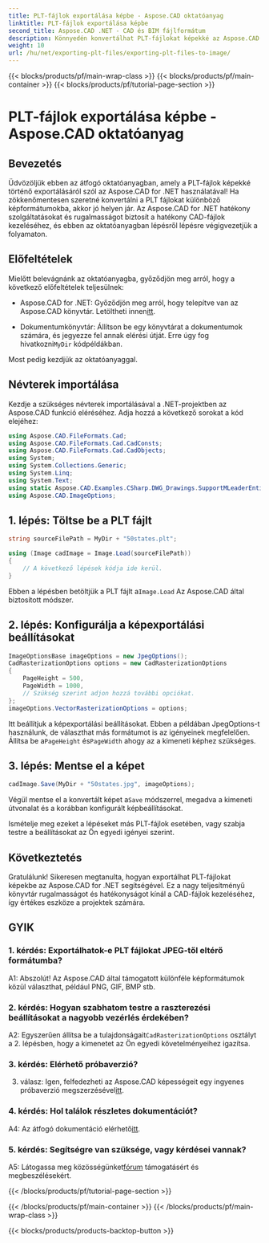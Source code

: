 ```yaml
---
title: PLT-fájlok exportálása képbe - Aspose.CAD oktatóanyag
linktitle: PLT-fájlok exportálása képbe
second_title: Aspose.CAD .NET - CAD és BIM fájlformátum
description: Könnyedén konvertálhat PLT-fájlokat képekké az Aspose.CAD for .NET segítségével. Fedezze fel a rugalmas lehetőségeket és a zökkenőmentes integrációt CAD-fájlkezelési igényeihez.
weight: 10
url: /hu/net/exporting-plt-files/exporting-plt-files-to-image/
---
```


{{< blocks/products/pf/main-wrap-class >}}
{{< blocks/products/pf/main-container >}}
{{< blocks/products/pf/tutorial-page-section >}}

# PLT-fájlok exportálása képbe - Aspose.CAD oktatóanyag

## Bevezetés

Üdvözöljük ebben az átfogó oktatóanyagban, amely a PLT-fájlok képekké történő exportálásáról szól az Aspose.CAD for .NET használatával! Ha zökkenőmentesen szeretné konvertálni a PLT fájlokat különböző képformátumokba, akkor jó helyen jár. Az Aspose.CAD for .NET hatékony szolgáltatásokat és rugalmasságot biztosít a hatékony CAD-fájlok kezeléséhez, és ebben az oktatóanyagban lépésről lépésre végigvezetjük a folyamaton.

## Előfeltételek

Mielőtt belevágnánk az oktatóanyagba, győződjön meg arról, hogy a következő előfeltételek teljesülnek:

-  Aspose.CAD for .NET: Győződjön meg arról, hogy telepítve van az Aspose.CAD könyvtár. Letöltheti innen[itt](https://releases.aspose.com/cad/net/).

-  Dokumentumkönyvtár: Állítson be egy könyvtárat a dokumentumok számára, és jegyezze fel annak elérési útját. Erre úgy fog hivatkozni`MyDir` kódpéldákban.

Most pedig kezdjük az oktatóanyaggal.

## Névterek importálása

Kezdje a szükséges névterek importálásával a .NET-projektben az Aspose.CAD funkció eléréséhez. Adja hozzá a következő sorokat a kód elejéhez:

```csharp
using Aspose.CAD.FileFormats.Cad;
using Aspose.CAD.FileFormats.Cad.CadConsts;
using Aspose.CAD.FileFormats.Cad.CadObjects;
using System;
using System.Collections.Generic;
using System.Linq;
using System.Text;
using static Aspose.CAD.Examples.CSharp.DWG_Drawings.SupportMLeaderEntityForDWGFormat;
using Aspose.CAD.ImageOptions;
```

## 1. lépés: Töltse be a PLT fájlt

```csharp
string sourceFilePath = MyDir + "50states.plt";

using (Image cadImage = Image.Load(sourceFilePath))
{
    // A következő lépések kódja ide kerül.
}
```

 Ebben a lépésben betöltjük a PLT fájlt a`Image.Load` Az Aspose.CAD által biztosított módszer.

## 2. lépés: Konfigurálja a képexportálási beállításokat

```csharp
ImageOptionsBase imageOptions = new JpegOptions();
CadRasterizationOptions options = new CadRasterizationOptions
{
    PageHeight = 500,
    PageWidth = 1000,
    // Szükség szerint adjon hozzá további opciókat.
};
imageOptions.VectorRasterizationOptions = options;
```

 Itt beállítjuk a képexportálási beállításokat. Ebben a példában JpegOptions-t használunk, de választhat más formátumot is az igényeinek megfelelően. Állítsa be a`PageHeight` és`PageWidth` ahogy az a kimeneti képhez szükséges.

## 3. lépés: Mentse el a képet

```csharp
cadImage.Save(MyDir + "50states.jpg", imageOptions);
```

 Végül mentse el a konvertált képet a`Save` módszerrel, megadva a kimeneti útvonalat és a korábban konfigurált képbeállításokat.

Ismételje meg ezeket a lépéseket más PLT-fájlok esetében, vagy szabja testre a beállításokat az Ön egyedi igényei szerint.

## Következtetés

Gratulálunk! Sikeresen megtanulta, hogyan exportálhat PLT-fájlokat képekbe az Aspose.CAD for .NET segítségével. Ez a nagy teljesítményű könyvtár rugalmasságot és hatékonyságot kínál a CAD-fájlok kezeléséhez, így értékes eszköze a projektek számára.

## GYIK

### 1. kérdés: Exportálhatok-e PLT fájlokat JPEG-től eltérő formátumba?

A1: Abszolút! Az Aspose.CAD által támogatott különféle képformátumok közül választhat, például PNG, GIF, BMP stb.

### 2. kérdés: Hogyan szabhatom testre a raszterezési beállításokat a nagyobb vezérlés érdekében?

 A2: Egyszerűen állítsa be a tulajdonságait`CadRasterizationOptions` osztályt a 2. lépésben, hogy a kimenetet az Ön egyedi követelményeihez igazítsa.

### 3. kérdés: Elérhető próbaverzió?

 3. válasz: Igen, felfedezheti az Aspose.CAD képességeit egy ingyenes próbaverzió megszerzésével[itt](https://releases.aspose.com/).

### 4. kérdés: Hol találok részletes dokumentációt?

 A4: Az átfogó dokumentáció elérhető[itt](https://reference.aspose.com/cad/net/).

### 5. kérdés: Segítségre van szüksége, vagy kérdései vannak?

 A5: Látogassa meg közösségünket[fórum](https://forum.aspose.com/c/cad/19) támogatásért és megbeszélésekért.

{{< /blocks/products/pf/tutorial-page-section >}}

{{< /blocks/products/pf/main-container >}}
{{< /blocks/products/pf/main-wrap-class >}}

{{< blocks/products/products-backtop-button >}}
